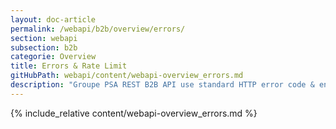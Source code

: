 ```yaml
---
layout: doc-article
permalink: /webapi/b2b/overview/errors/
section: webapi
subsection: b2b
categorie: Overview
title: Errors & Rate Limit
gitHubPath: webapi/content/webapi-overview_errors.md
description: "Groupe PSA REST B2B API use standard HTTP error code & enhanced HTTP error code."
---
```

{% include_relative content/webapi-overview_errors.md %}